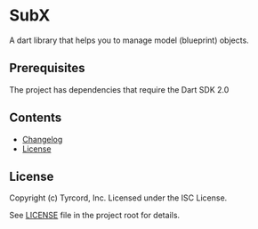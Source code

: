 # SubX

A dart library that helps you to manage model (blueprint) objects.

## Prerequisites

The project has dependencies that require the Dart SDK 2.0

## Contents

- [Changelog](CHANGELOG.md)
- [License](#License)

## License

Copyright (c) Tyrcord, Inc. Licensed under the ISC License.

See [LICENSE](LICENSE) file in the project root for details.
